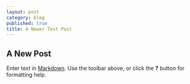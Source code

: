 ```yaml
---
layout: post
category: blog
published: true
title: A Newer Test Post
---
```


## A New Post

Enter text in [Markdown](http://daringfireball.net/projects/markdown/). Use the toolbar above, or click the **?** button for formatting help.

